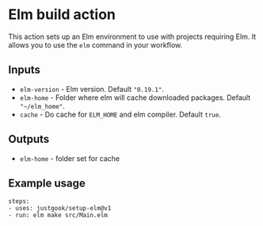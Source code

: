 # Elm build action 

This action sets up an Elm environment to use with projects requiring Elm. 
It allows you to use the `elm` command in your workflow.

## Inputs
 - `elm-version` - Elm version. Default `"0.19.1"`.
 - `elm-home` - Folder where elm will cache downloaded packages. Default `"~/elm_home"`. 
 - `cache` - Do cache for `ELM_HOME` and elm compiler. Default `true`.
## Outputs

 - `elm-home` - folder set for cache


## Example usage

    steps:
    - uses: justgook/setup-elm@v1
    - run: elm make src/Main.elm
